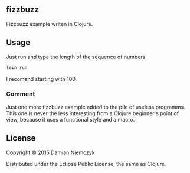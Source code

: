 ## fizzbuzz

Fizzbuzz example writen in Clojure.

## Usage

Just run and type the length of the sequence of numbers.

```bash
lein run
```

I recomend starting with 100.

### Comment

Just one more fizzbuzz example added to the pile of useless programms.
This one is never the less interesting from a Clojure beginner's point
of view, because it uses a functional style and a macro.

## License

Copyright © 2015 Damian Niemczyk

Distributed under the Eclipse Public License, the same as Clojure.
